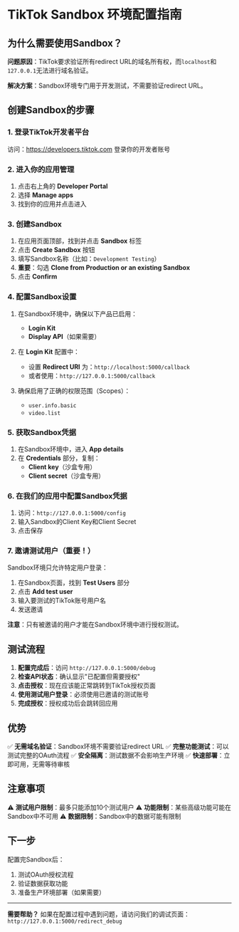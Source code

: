 # TikTok Sandbox 环境配置指南

## 为什么需要使用Sandbox？

**问题原因**：TikTok要求验证所有redirect URL的域名所有权，而`localhost`和`127.0.0.1`无法进行域名验证。

**解决方案**：Sandbox环境专门用于开发测试，不需要验证redirect URL。

## 创建Sandbox的步骤

### 1. 登录TikTok开发者平台
访问：https://developers.tiktok.com
登录你的开发者账号

### 2. 进入你的应用管理
1. 点击右上角的 **Developer Portal**
2. 选择 **Manage apps**
3. 找到你的应用并点击进入

### 3. 创建Sandbox
1. 在应用页面顶部，找到并点击 **Sandbox** 标签
2. 点击 **Create Sandbox** 按钮
3. 填写Sandbox名称（比如：`Development Testing`）
4. **重要**：勾选 **Clone from Production or an existing Sandbox**
5. 点击 **Confirm**

### 4. 配置Sandbox设置
1. 在Sandbox环境中，确保以下产品已启用：
   - **Login Kit**
   - **Display API**（如果需要）

2. 在 **Login Kit** 配置中：
   - 设置 **Redirect URI** 为：`http://localhost:5000/callback`
   - 或者使用：`http://127.0.0.1:5000/callback`

3. 确保启用了正确的权限范围（Scopes）：
   - `user.info.basic`
   - `video.list`

### 5. 获取Sandbox凭据
1. 在Sandbox环境中，进入 **App details**
2. 在 **Credentials** 部分，复制：
   - **Client key**（沙盒专用）
   - **Client secret**（沙盒专用）

### 6. 在我们的应用中配置Sandbox凭据
1. 访问：`http://127.0.0.1:5000/config`
2. 输入Sandbox的Client Key和Client Secret
3. 点击保存

### 7. 邀请测试用户（重要！）
Sandbox环境只允许特定用户登录：

1. 在Sandbox页面，找到 **Test Users** 部分
2. 点击 **Add test user**
3. 输入要测试的TikTok账号用户名
4. 发送邀请

**注意**：只有被邀请的用户才能在Sandbox环境中进行授权测试。

## 测试流程

1. **配置完成后**：访问 `http://127.0.0.1:5000/debug`
2. **检查API状态**：确认显示"已配置但需要授权"
3. **点击授权**：现在应该能正常跳转到TikTok授权页面
4. **使用测试用户登录**：必须使用已邀请的测试账号
5. **完成授权**：授权成功后会跳转回应用

## 优势

✅ **无需域名验证**：Sandbox环境不需要验证redirect URL
✅ **完整功能测试**：可以测试完整的OAuth流程
✅ **安全隔离**：测试数据不会影响生产环境
✅ **快速部署**：立即可用，无需等待审核

## 注意事项

⚠️ **测试用户限制**：最多只能添加10个测试用户
⚠️ **功能限制**：某些高级功能可能在Sandbox中不可用
⚠️ **数据限制**：Sandbox中的数据可能有限制

## 下一步

配置完Sandbox后：
1. 测试OAuth授权流程
2. 验证数据获取功能
3. 准备生产环境部署（如果需要）

---

**需要帮助？** 如果在配置过程中遇到问题，请访问我们的调试页面：`http://127.0.0.1:5000/redirect_debug` 